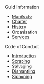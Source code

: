<span class="sidebar-section-heading">Guild Information</span>

* [Manifesto](/manifesto)
* [Charter](/charter)
* [History](/history)
* [Organisation](/organisation)
* [Services](/services)

<span class="sidebar-section-heading">Code of Conduct</span>

* [Introduction](/conduct/introduction)
* [Scraping](/conduct/scraping)
* [Salvaging](/conduct/salvaging)
* [Dismantling](/conduct/dismantling)
* [Siphoning](/conduct/siphoning)
